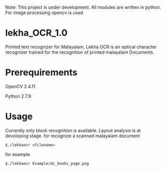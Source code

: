Note: This project is under development. All modules are written in python. For image processing opencv is used
# lekha_OCR_1.0
Printed text recognizer for Malayalam, Lekha OCR is an optical character recognizer trained for the recognition of printed malayalam Documents.

Prerequirements
======
OpenCV 2.4.11

Python 2.7.9

Usage
======
Currently only block recognition is available. Layout analysis is at devoloping stage.
for recognize a scanned malayalam document

    $./lekhaocr <filename>
for example

    $./lekhaocr Example/dc_books_page.png
